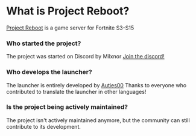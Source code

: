 # What is Project Reboot?
[Project Reboot](https://github.com/Milxnor/Project-Reboot-3.0) is a game server for Fortnite S3-S15

### Who started the project?
The project was started on Discord by Milxnor
[Join the discord!](https://discord.gg/reboot)

### Who develops the launcher?
The launcher is entirely developed by [Auties00](https://github.com/Auties00/reboot_launcher)
Thanks to everyone who contributed to translate the launcher in other languages!

### Is the project being actively maintained?
The project isn't actively maintained anymore, but the community can still contribute to its development.